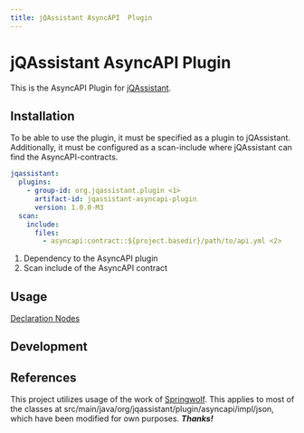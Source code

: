 ```yaml
---
title: jQAssistant AsyncAPI  Plugin
---
```


# jQAssistant AsyncAPI Plugin

This is the AsyncAPI Plugin for [jQAssistant](https://jqassistant.org).

## Installation

To be able to use the plugin, it must be specified as a plugin to jQAssistant.
Additionally, it must be configured as a scan-include where jQAssistant can find the AsyncAPI-contracts.

```yaml
jqassistant:
  plugins:
    - group-id: org.jqassistant.plugin <1>
      artifact-id: jqassistant-asyncapi-plugin
      version: 1.0.0-M3
  scan:
    include:
      files:
        - asyncapi:contract::${project.basedir}/path/to/api.yml <2>
```
1. Dependency to the AsyncAPI plugin
2. Scan include of the AsyncAPI contract

## Usage

[Declaration Nodes](Declaration%20Nodes.md)

## Development

## References

This project utilizes usage of the work of [Springwolf](https://github.com/springwolf/springwolf-core).
This applies to most of the classes at src/main/java/org/jqassistant/plugin/asyncapi/impl/json, 
which have been modified for own purposes. ***Thanks!***